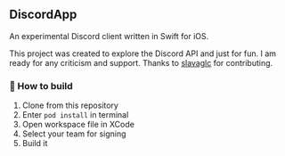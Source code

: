 ## DiscordApp
An experimental Discord client written in Swift for iOS.<br>

This project was created to explore the Discord API and just for fun. I am ready for any criticism and support. Thanks to <a href="https://github.com/slavaglc">slavaglc</a> for contributing.<br>

### 🔨 How to build
1. Clone from this repository
2. Enter `pod install` in terminal
3. Open workspace file in XCode
3. Select your team for signing
4. Build it